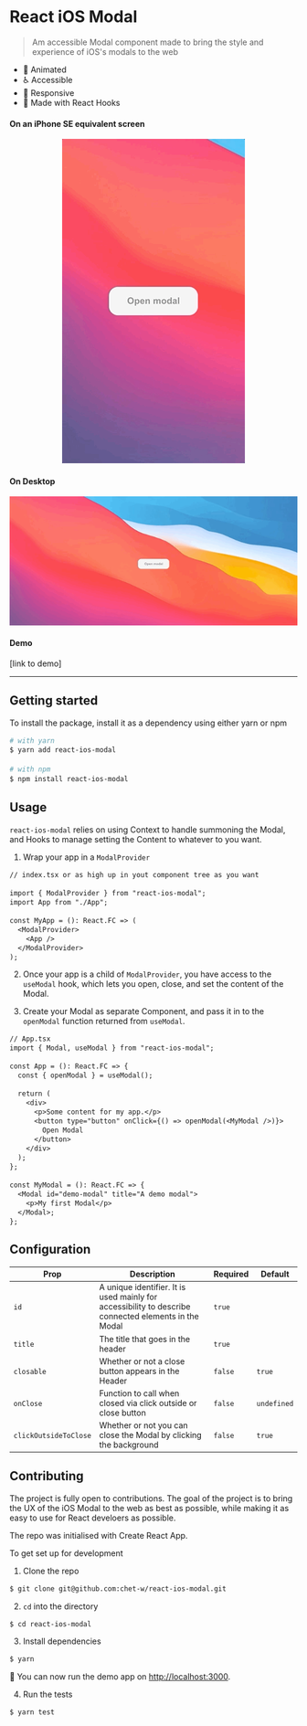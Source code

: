 # React iOS Modal

> Am accessible Modal component made to bring the style and experience of iOS's modals to the web

- 🥇 Animated
- ♿️ Accessible
- 📱 Responsive
- 🎣 Made with React Hooks

#### On an iPhone SE equivalent screen

<p align="center">
  <img src="https://github.com/chet-w/react-ios-modal/blob/master/public/mobile-demo.gif"/>
</p>

#### On Desktop

<p align="center">
  <img src="https://github.com/chet-w/react-ios-modal/blob/master/public/desktop-demo.gif"/>
</p>

#### Demo

[link to demo]

---

## Getting started

To install the package, install it as a dependency using either yarn or npm

```bash
# with yarn
$ yarn add react-ios-modal

# with npm
$ npm install react-ios-modal
```

## Usage

`react-ios-modal` relies on using Context to handle summoning the Modal, and Hooks to manage setting the Content to whatever to you want.

1. Wrap your app in a `ModalProvider`

```tsx
// index.tsx or as high up in yout component tree as you want

import { ModalProvider } from "react-ios-modal";
import App from "./App";

const MyApp = (): React.FC => (
  <ModalProvider>
    <App />
  </ModalProvider>
);
```

2. Once your app is a child of `ModalProvider`, you have access to the `useModal` hook, which lets you open, close, and set the content of the Modal.

3. Create your Modal as separate Component, and pass it in to the `openModal` function returned from `useModal`.

```tsx
// App.tsx
import { Modal, useModal } from "react-ios-modal";

const App = (): React.FC => {
  const { openModal } = useModal();

  return (
    <div>
      <p>Some content for my app.</p>
      <button type="button" onClick={() => openModal(<MyModal />)}>
        Open Modal
      </button>
    </div>
  );
};

const MyModal = (): React.FC => {
  <Modal id="demo-modal" title="A demo modal">
    <p>My first Modal</p>
  </Modal>;
};
```

## Configuration

| Prop                  | Description                                                                                          | Required | Default     |
| --------------------- | ---------------------------------------------------------------------------------------------------- | -------- | ----------- |
| `id`                  | A unique identifier. It is used mainly for accessibility to describe connected elements in the Modal | `true`   |             |
| `title`               | The title that goes in the header                                                                    | `true`   |             |
| `closable`            | Whether or not a close button appears in the Header                                                  | `false`  | `true`      |
| `onClose`             | Function to call when closed via click outside or close button                                       | `false`  | `undefined` |
| `clickOutsideToClose` | Whether or not you can close the Modal by clicking the background                                    | `false`  | `true`      |

## Contributing

The project is fully open to contributions. The goal of the project is to bring the UX of the iOS Modal to the web as best as possible, while making it as easy to use for React develoers as possible.

The repo was initialised with Create React App.

To get set up for development

1. Clone the repo

```bash
$ git clone git@github.com:chet-w/react-ios-modal.git
```

2. `cd` into the directory

```bash
$ cd react-ios-modal
```

3. Install dependencies

```bash
$ yarn
```

🚀 You can now run the demo app on [http://localhost:3000](localhost:3000).

4. Run the tests

```bash
$ yarn test
```
